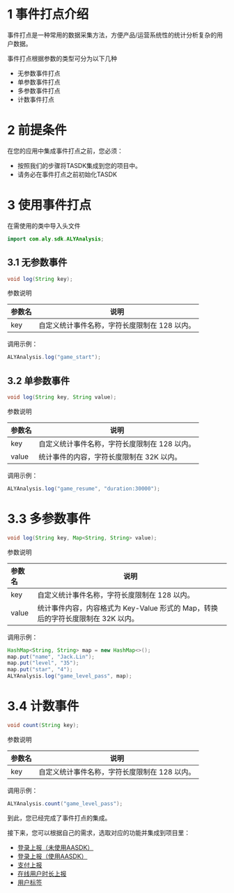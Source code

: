 # 1 事件打点介绍

事件打点是一种常用的数据采集方法，方便产品/运营系统性的统计分析复杂的用户数据。

事件打点根据参数的类型可分为以下几种

- 无参数事件打点
- 单参数事件打点
- 多参数事件打点
- 计数事件打点

# 2 前提条件

在您的应用中集成事件打点之前，您必须：

- 按照我们的步骤将TASDK集成到您的项目中。
- 请务必在事件打点之前初始化TASDK

# 3 使用事件打点

在需使用的类中导入头文件

```java
import com.aly.sdk.ALYAnalysis;
```
## 3.1 无参数事件

```java
void log(String key);
```

参数说明

|参数名|说明|
|:----  |-----   |
|key |自定义统计事件名称，字符长度限制在 128 以内。  |


调用示例：
```java
ALYAnalysis.log("game_start");
```

## 3.2 单参数事件
```java
void log(String key, String value);
```
参数说明

|参数名|说明|
|:----  |-----   |
|key |自定义统计事件名称，字符长度限制在 128 以内。   |
|value | 统计事件的内容，字符长度限制在 32K 以内。  |

调用示例：
```java
ALYAnalysis.log("game_resume", "duration:30000");
```
# 3.3 多参数事件
```java
void log(String key, Map<String, String> value);
```

参数说明

|参数名|说明|
|:----  |-----   |
|key |自定义统计事件名称，字符长度限制在 128 以内。   |
|value | 统计事件内容，内容格式为 Key-Value 形式的 Map，转换后的字符长度限制在 32K 以内。  |


调用示例：

```java
HashMap<String, String> map = new HashMap<>();
map.put("name", "Jack.Lin");
map.put("level", "35");
map.put("star", "4");
ALYAnalysis.log("game_level_pass", map);
```

# 3.4 计数事件
```java
void count(String key);
```

参数说明

|参数名|说明|
|:----  |-----   |
|key |自定义统计事件名称，字符长度限制在 128 以内。  |

调用示例：
```java
ALYAnalysis.count("game_level_pass");
```


到此，您已经完成了事件打点的集成。

接下来，您可以根据自己的需求，选取对应的功能并集成到项目里：

- [登录上报（未使用AASDK）](/tasdk/android/android_login1.md)
- [登录上报（使用AASDK）](/tasdk/android/android_login2.md)
- [支付上报](/tasdk/android/android_iap.md)
- [在线用户时长上报](/tasdk/android/android_duration_report.md)
- [用户标签](/tasdk/android/android_tag.md)